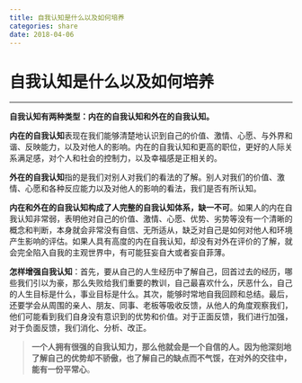 ```yaml
---
title: 自我认知是什么以及如何培养
categories: share
date: 2018-04-06 
---
```

# 自我认知是什么以及如何培养
------------------------------------------
**自我认知有两种类型：内在的自我认知和外在的自我认知。**

**内在的自我认知**表现在我们能够清楚地认识到自己的价值、激情、心愿、与外界和谐、反映能力，以及对他人的影响。内在的自我认知和更高的职位，更好的人际关系满足感，对个人和社会的控制力，以及幸福感是正相关的。

**外在的自我认知**指的是我们对别人对我们的看法的了解。别人对我们的价值、激情、心愿和各种反应能力以及对他人的影响的看法，我们是否有所认知。

**内在和外在的自我认知构成了人完整的自我认知体系，缺一不可**。如果人的内在自我认知非常弱，表明他对自己的价值、激情、心愿、优势、劣势等没有一个清晰的概念和判断，本身就会非常没有自信、无所适从，缺乏对自己是如何对他人和环境产生影响的评估。如果人具有高度的内在自我认知，却没有对外在评价的了解，就会完全陷入自我的主观世界中，有可能狂妄自大或者妄自菲薄。

**怎样增强自我认知**：首先，要从自己的人生经历中了解自己，回首过去的经历，哪些我们引以为豪，那么失败给我们重要的教训，自己最喜欢什么，厌恶什么，自己的人生目标是什么，事业目标是什么。其次，能够时常地自我回顾和总结。最后，还要学会从周围的亲人、朋友、同事、老板等吸收反馈，从他人的角度观察我们，他们可能看到我们自身没有意识到的优势和价值。对于正面反馈，我们进行加强，对于负面反馈，我们消化、分析、改正。

> **一个人拥有很强的自我认知力，那么他就会是一个自信的人。因为他深刻地了解自己的优势却不骄傲，也了解自己的缺点而不气馁，在对外的交往中，能有一份平常心**。
